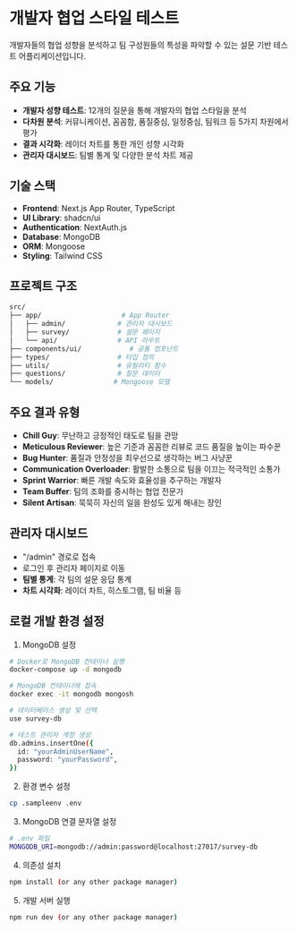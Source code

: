 # 개발자 협업 스타일 테스트

개발자들의 협업 성향을 분석하고 팀 구성원들의 특성을 파악할 수 있는 설문 기반 테스트 어플리케이션입니다.

## 주요 기능

- **개발자 성향 테스트**: 12개의 질문을 통해 개발자의 협업 스타일을 분석
- **다차원 분석**: 커뮤니케이션, 꼼꼼함, 품질중심, 일정중심, 팀워크 등 5가지 차원에서 평가
- **결과 시각화**: 레이더 차트를 통한 개인 성향 시각화
- **관리자 대시보드**: 팀별 통계 및 다양한 분석 차트 제공

## 기술 스택

- **Frontend**: Next.js App Router, TypeScript
- **UI Library**: shadcn/ui
- **Authentication**: NextAuth.js
- **Database**: MongoDB
- **ORM**: Mongoose
- **Styling**: Tailwind CSS

## 프로젝트 구조
```bash
src/
├── app/                    # App Router
│   ├── admin/             # 관리자 대시보드
│   ├── survey/            # 설문 페이지
│   └── api/               # API 라우트
├── components/ui/            # 공통 컴포넌트
├── types/                 # 타입 정의
├── utils/                 # 유틸리티 함수
├── questions/             # 질문 데이터
└── models/               # Mongoose 모델
```

## 주요 결과 유형

- **Chill Guy**: 무난하고 긍정적인 태도로 팀을 관망
- **Meticulous Reviewer**: 높은 기준과 꼼꼼한 리뷰로 코드 품질을 높이는 파수꾼
- **Bug Hunter**: 품질과 안정성을 최우선으로 생각하는 버그 사냥꾼
- **Communication Overloader**: 활발한 소통으로 팀을 이끄는 적극적인 소통가
- **Sprint Warrior**: 빠른 개발 속도와 효율성을 추구하는 개발자
- **Team Buffer**: 팀의 조화를 중시하는 협업 전문가
- **Silent Artisan**: 묵묵히 자신의 일을 완성도 있게 해내는 장인

## 관리자 대시보드
- "/admin" 경로로 접속
- 로그인 후 관리자 페이지로 이동
- **팀별 통계**: 각 팀의 설문 응답 통계
- **차트 시각화**: 레이더 차트, 히스토그램, 팀 비율 등

## 로컬 개발 환경 설정

1. MongoDB 설정

```bash
# Docker로 MongoDB 컨테이너 실행
docker-compose up -d mongodb

# MongoDB 컨테이너에 접속
docker exec -it mongodb mongosh

# 데이터베이스 생성 및 선택
use survey-db

# 테스트 관리자 계정 생성
db.admins.insertOne({
  id: "yourAdminUserName",
  password: "yourPassword",
})
```

2. 환경 변수 설정
```bash
cp .sampleenv .env
```

3. MongoDB 연결 문자열 설정
```bash
# .env 파일
MONGODB_URI=mongodb://admin:password@localhost:27017/survey-db
```

4. 의존성 설치
```bash
npm install (or any other package manager)
```

5. 개발 서버 실행
```bash
npm run dev (or any other package manager)
```
